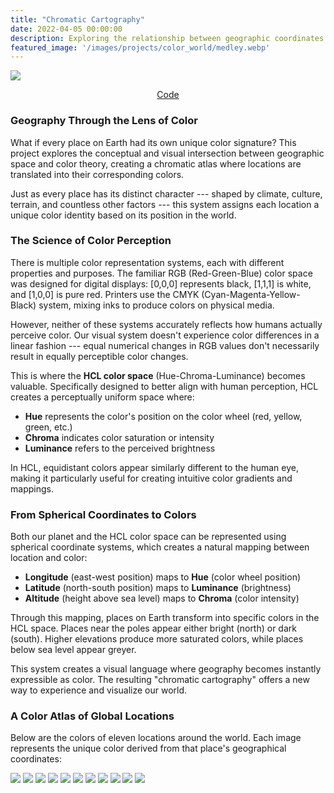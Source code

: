 ```yaml
---
title: "Chromatic Cartography"
date: 2022-04-05 00:00:00
description: Exploring the relationship between geographic coordinates and color perception through a visual mapping system.
featured_image: '/images/projects/color_world/medley.webp'
---
```


![](/images/projects/color_world/medley_paysage.webp)

<center>
<a href="https://github.com/ccolas/ColorfulWorld" class="btn">Code</a>
</center>

### Geography Through the Lens of Color

What if every place on Earth had its own unique color signature? This project explores the conceptual and visual intersection between geographic space and color theory, creating a chromatic atlas where locations are translated into their corresponding colors.

Just as every place has its distinct character --- shaped by climate, culture, terrain, and countless other factors --- this system assigns each location a unique color identity based on its position in the world.

### The Science of Color Perception
There is multiple color representation systems, each with different properties and purposes. The familiar RGB (Red-Green-Blue) color space was designed for digital displays: [0,0,0] represents black, [1,1,1] is white, and [1,0,0] is pure red. Printers use the CMYK (Cyan-Magenta-Yellow-Black) system, mixing inks to produce colors on physical media.

However, neither of these systems accurately reflects how humans actually perceive color. Our visual system doesn't experience color differences in a linear fashion --- equal numerical changes in RGB values don't necessarily result in equally perceptible color changes.

This is where the **HCL color space** (Hue-Chroma-Luminance) becomes valuable. Specifically designed to better align with human perception, HCL creates a perceptually uniform space where:

- **Hue** represents the color's position on the color wheel (red, yellow, green, etc.)
- **Chroma** indicates color saturation or intensity
- **Luminance** refers to the perceived brightness

In HCL, equidistant colors appear similarly different to the human eye, making it particularly useful for creating intuitive color gradients and mappings.

### From Spherical Coordinates to Colors

Both our planet and the HCL color space can be represented using spherical coordinate systems, which creates a natural mapping between location and color:

- **Longitude** (east-west position) maps to **Hue** (color wheel position)
- **Latitude** (north-south position) maps to **Luminance** (brightness)
- **Altitude** (height above sea level) maps to **Chroma** (color intensity)

Through this mapping, places on Earth transform into specific colors in the HCL space. Places near the poles appear either bright (north) or dark (south). Higher elevations produce more saturated colors, while places below sea level appear greyer.

This system creates a visual language where geography becomes instantly expressible as color. The resulting "chromatic cartography" offers a new way to experience and visualize our world.

### A Color Atlas of Global Locations

Below are the colors of eleven locations around the world. Each image represents the unique color derived from that place's geographical coordinates:

<div class="gallery" data-columns="3">
    <img src="/images/projects/color_world/aukland.webp">
    <img src="/images/projects/color_world/boston.webp">
    <img src="/images/projects/color_world/cuzsco.webp">
    <img src="/images/projects/color_world/everest.webp">
    <img src="/images/projects/color_world/johannesburg.webp">
    <img src="/images/projects/color_world/kaboul.webp">
    <img src="/images/projects/color_world/lagos.webp">
    <img src="/images/projects/color_world/mariana_trench.webp">
    <img src="/images/projects/color_world/pahoa.webp">
    <img src="/images/projects/color_world/paris.webp">
    <img src="/images/projects/color_world/tokyo.webp">
</div>


